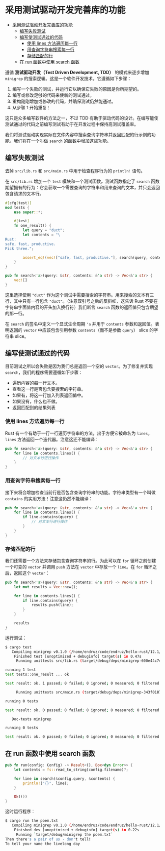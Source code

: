 # 采用测试驱动开发完善库的功能

- [采用测试驱动开发完善库的功能](#采用测试驱动开发完善库的功能)
  - [编写失败测试](#编写失败测试)
  - [编写使测试通过的代码](#编写使测试通过的代码)
    - [使用 lines 方法遍历每一行](#使用-lines-方法遍历每一行)
    - [用查询字符串搜索每一行](#用查询字符串搜索每一行)
    - [存储匹配的行](#存储匹配的行)
  - [在 run 函数中使用 search 函数](#在-run-函数中使用-search-函数)

遵循 **测试驱动开发（Test Driven Development, TDD）** 的模式来逐步增加 `minigrep` 的搜索逻辑。这是一个软件开发技术，它遵循如下步骤：

1. 编写一个失败的测试，并运行它以确保它失败的原因是你所期望的。
2. 编写或修改足够的代码来使新的测试通过。
3. 重构刚刚增加或修改的代码，并确保测试仍然能通过。
4. 从步骤 1 开始重复！

这只是众多编写软件的方法之一，不过 TDD 有助于驱动代码的设计。在编写能使测试通过的代码之前编写测试有助于在开发过程中保持高测试覆盖率。

我们将测试驱动实现实际在文件内容中搜索查询字符串并返回匹配的行示例的功能。我们将在一个叫做 `search` 的函数中增加这些功能。

## 编写失败测试

去掉 `src/lib.rs` 和 `src/main.rs` 中用于检查程序行为的 `println!` 语句。

在 `src/lib.rs` 增加一个 `test` 模块和一个测试函数。测试函数指定了 `search` 函数期望拥有的行为：它会获取一个需要查询的字符串和用来查询的文本，并只会返回包含请求的文本行。

```rust
#[cfg(test)]
mod tests {
    use super::*;

    #[test]
    fn one_result() {
        let query = "duct";
        let contents = "\
Rust:
safe, fast, productive.
Pick three.";

        assert_eq!(vec!["safe, fast, productive."], search(query, contents));
    }
}

pub fn search<'a>(query: &str, contents: &'a str) -> Vec<&'a str> {
    vec![]
}
```

这里选择使用 `"duct"` 作为这个测试中需要搜索的字符串。用来搜索的文本有三行，其中只有一行包含 `"duct"`。（注意双引号之后的反斜杠，这告诉 Rust 不要在字符串字面值内容的开头加入换行符）我们断言 `search` 函数的返回值只包含期望的那一行。

在 `search` 的签名中定义一个显式生命周期 `'a` 并用于 `contents` 参数和返回值。表明返回的 `vector` 中应该包含引用参数 `contents`（而不是参数 `query`） slice 的字符串 slice。

## 编写使测试通过的代码

目前测试之所以会失败是因为我们总是返回一个空的 `vector`。为了修复并实现 `search`，我们的程序需要遵循如下步骤：

- 遍历内容的每一行文本。
- 查看这一行是否包含要搜索的字符串。
- 如果有，将这一行加入列表返回值中。
- 如果没有，什么也不做。
- 返回匹配到的结果列表

### 使用 lines 方法遍历每一行

Rust 有一个有助于一行一行遍历字符串的方法，出于方便它被命名为 `lines`，`lines` 方法返回一个迭代器。注意这还不能编译：

```rust
pub fn search<'a>(query: &str, contents: &'a str) -> Vec<&'a str> {
    for line in contents.lines() {
        // 对文本行进行操作
    }
}
```

### 用查询字符串搜索每一行

接下来将会增加检查当前行是否包含查询字符串的功能。字符串类型有一个叫做 `contains` 的实用方法！注意这仍然不能编译：

```rust
pub fn search<'a>(query: &str, contents: &'a str) -> Vec<&'a str> {
    for line in contents.lines() {
        if line.contains(query) {
            // 对文本行进行操作
        }
    }
}
```

### 存储匹配的行

我们还需要一个方法来存储包含查询字符串的行。为此可以在 `for` 循环之前创建一个可变的 `vector` 并调用 `push` 方法在 `vector` 中存放一个 `line`。在 `for` 循环之后，返回这个 `vector`：

```rust
pub fn search<'a>(query: &str, contents: &'a str) -> Vec<&'a str> {
    let mut results = Vec::new();

    for line in contents.lines() {
        if line.contains(query) {
            results.push(line);
        }
    }

    results
}
```

运行测试：

```bash
$ cargo test
   Compiling minigrep v0.1.0 (/home/endruz/code/endruz/hello-rust/12.1/minigrep)
    Finished test [unoptimized + debuginfo] target(s) in 0.47s
     Running unittests src/lib.rs (target/debug/deps/minigrep-600e44c7cac97d54)

running 1 test
test tests::one_result ... ok

test result: ok. 1 passed; 0 failed; 0 ignored; 0 measured; 0 filtered out; finished in 0.00s

     Running unittests src/main.rs (target/debug/deps/minigrep-343f01878d59d039)

running 0 tests

test result: ok. 0 passed; 0 failed; 0 ignored; 0 measured; 0 filtered out; finished in 0.00s

   Doc-tests minigrep

running 0 tests

test result: ok. 0 passed; 0 failed; 0 ignored; 0 measured; 0 filtered out; finished in 0.00s
```

## 在 run 函数中使用 search 函数

```rust
pub fn run(config: Config) -> Result<(), Box<dyn Error>> {
    let contents = fs::read_to_string(config.filename)?;

    for line in search(&config.query, &contents) {
        println!("{}", line);
    }

    Ok(())
}
```

这时运行程序：

```bash
$ cargo run the poem.txt
   Compiling minigrep v0.1.0 (/home/endruz/code/endruz/hello-rust/12.1/minigrep)
    Finished dev [unoptimized + debuginfo] target(s) in 0.22s
     Running `target/debug/minigrep the poem.txt`
Then there's a pair of us - don't tell!
To tell your name the livelong day
```
